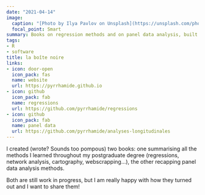 ```yaml
---
date: "2021-04-14"
image:
  caption: "[Photo by Ilya Pavlov on Unsplash](https://unsplash.com/photos/OqtafYT5kTw)"
  focal_point: Smart
summary: Books on regression methods and on panel data analysis, built with bookdown.
tags:
- R
- software
title: la boîte noire
links:
- icon: door-open
  icon_pack: fas
  name: website
  url: https://pyrrhamide.github.io
- icon: github
  icon_pack: fab
  name: regressions
  url: https://github.com/pyrrhamide/regressions
- icon: github
  icon_pack: fab
  name: panel data
  url: https://github.com/pyrrhamide/analyses-longitudinales 
---
```


I created (wrote? Sounds too pompous) two books: one summarising all the methods I learned throughout my postgraduate degree (regressions, network analysis, cartography, webscrapping...), the other recapping panel data analysis methods. 

Both are still work in progress, but I am really happy with how they turned out and I want to share them! 
